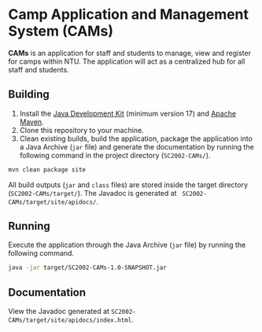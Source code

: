 # Camp Application and Management System (CAMs)

**CAMs** is an application for staff and students to manage, view and register for
camps within NTU. The application will act as a centralized hub for all staff and
students.

## Building

1. Install the [Java Development Kit](https://www.oracle.com/java/technologies/downloads/) (minimum version 17)
   and [Apache Maven](https://maven.apache.org/download.cgi).
2. Clone this repository to your machine.
3. Clean existing builds, build the application, package the application into a Java Archive (`jar` file) and generate
   the documentation by running the following command in the project directory (`SC2002-CAMs/`).

```bash
mvn clean package site
```

All build outputs (`jar` and `class` files) are stored inside the target directory (`SC2002-CAMs/target/`). The
Javadoc is generated at `
SC2002-CAMs/target/site/apidocs/`.

## Running

Execute the application through the Java Archive (`jar` file) by running the following command.

```bash
java -jar target/SC2002-CAMs-1.0-SNAPSHOT.jar
```

## Documentation

View the Javadoc generated at `SC2002-CAMs/target/site/apidocs/index.html`.
